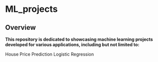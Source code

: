 # ML_projects
## Overview
**This repository is dedicated to showcasing machine learning projects developed for various applications, including but not limited to:**

House Price Prediction
Logistic Regression
